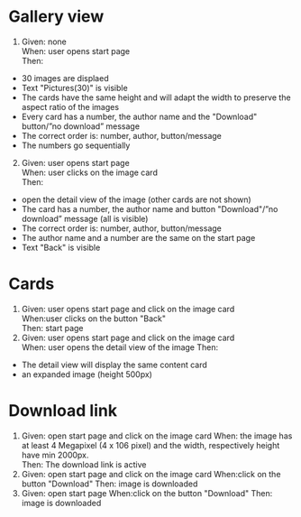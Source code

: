 # Gallery view
1.   Given: none  
When: user opens start page  
Then: 
- 30 images are displaed
- Text "Pictures(30)" is visible
- The cards have the same height and will adapt the width to preserve the aspect ratio of the images
- Every card has a number, the author name and the  "Download" button/”no download” message
- The correct order is: number, author, button/message
- The numbers go sequentially 
2. Given: user opens start page  
When: user clicks on the image card  
Then:
- open the detail view of the image (other cards are not shown)
- The card has a number, the author name and button "Download"/”no download” message (all is visible)
- The correct order is: number, author, button/message
- The author name and a number are the same on the start page
- Text "Back" is visible
# Cards
1. Given: user opens start page and click on the image card  
When:user clicks on the button "Back"   
Then: start page
2. Given: user opens start page and click on the image card  
When: user opens the detail view of the image 
Then:   
- The detail view will display the same content card
- an expanded image (height 500px)
# Download link
1. Given: open start page and click on the image card
When: the image has at least 4 Megapixel (4 x 106 pixel) and the width, respectively height have min 2000px.  
Then: The download link is active
2. Given: open start page and click on the   image card
When:click on the button "Download" 
Then: image is downloaded
3. Given: open start page
When:click on the button "Download" 
Then: image is downloaded
